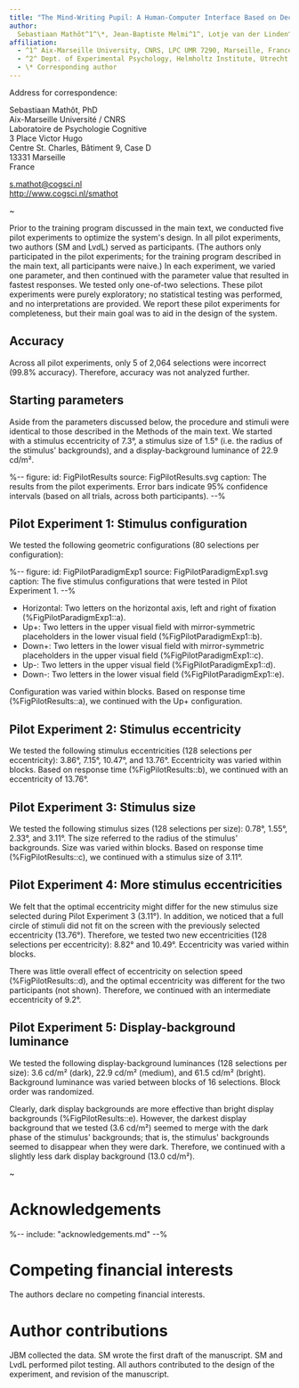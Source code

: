 ```yaml
---
title: "The Mind-Writing Pupil: A Human-Computer Interface Based on Decoding of Covert Attention through Pupillometry (Supplementary Materials)"
author:
  Sebastiaan Mathôt^1^\*, Jean-Baptiste Melmi^1^, Lotje van der Linden^1^, and Stefan Van der Stigchel^2^
affiliation:
  - ^1^ Aix-Marseille University, CNRS, LPC UMR 7290, Marseille, France
  - ^2^ Dept. of Experimental Psychology, Helmholtz Institute, Utrecht University, The Netherlands
  - \* Corresponding author
---
```


Address for correspondence:

Sebastiaan Mathôt, PhD  \
Aix-Marseille Université / CNRS  \
Laboratoire de Psychologie Cognitive  \
3 Place Victor Hugo  \
Centre St. Charles, Bâtiment 9, Case D  \
13331 Marseille  \
France

<s.mathot@cogsci.nl>  \
<http://www.cogsci.nl/smathot>

~

Prior to the training program discussed in the main text, we conducted five pilot experiments to optimize the system's design. In all pilot experiments, two authors (SM and LvdL) served as participants. (The authors only participated in the pilot experiments; for the training program described in the main text, all participants were naive.) In each experiment, we varied one parameter, and then continued with the parameter value that resulted in fastest responses. We tested only one-of-two selections. These pilot experiments were purely exploratory; no statistical testing was performed, and no interpretations are provided. We report these pilot experiments for completeness, but their main goal was to aid in the design of the system.

## Accuracy

Across all pilot experiments, only 5 of 2,064 selections were incorrect (99.8% accuracy). Therefore, accuracy was not analyzed further.

## Starting parameters

Aside from the parameters discussed below, the procedure and stimuli were identical to those described in the Methods of the main text. We started with a stimulus eccentricity of 7.3°, a stimulus size of 1.5° (i.e. the radius of the stimulus' backgrounds), and a display-background luminance of 22.9 cd/m².

%--
figure:
 id: FigPilotResults
 source: FigPilotResults.svg
 caption: The results from the pilot experiments. Error bars indicate 95% confidence intervals (based on all trials, across both participants).
--%

## Pilot Experiment 1: Stimulus configuration

We tested the following geometric configurations (80 selections per configuration):

%--
figure:
 id: FigPilotParadigmExp1
 source: FigPilotParadigmExp1.svg
 caption: The five stimulus configurations that were tested in Pilot Experiment 1.
--%


- Horizontal: Two letters on the horizontal axis, left and right of fixation (%FigPilotParadigmExp1::a).
- Up+: Two letters in the upper visual field with mirror-symmetric placeholders in the lower visual field (%FigPilotParadigmExp1::b).
- Down+: Two letters in the lower visual field with mirror-symmetric placeholders in the upper visual field (%FigPilotParadigmExp1::c).
- Up-: Two letters in the upper visual field (%FigPilotParadigmExp1::d).
- Down-: Two letters in the lower visual field (%FigPilotParadigmExp1::e).

Configuration was varied within blocks. Based on response time (%FigPilotResults::a), we continued with the Up+ configuration.

## Pilot Experiment 2: Stimulus eccentricity

We tested the following stimulus eccentricities (128 selections per eccentricity): 3.86°, 7.15°, 10.47°, and 13.76°. Eccentricity was varied within blocks. Based on response time (%FigPilotResults::b), we continued with an eccentricity of 13.76°.

## Pilot Experiment 3: Stimulus size

We tested the following stimulus sizes (128 selections per size): 0.78°, 1.55°, 2.33°, and 3.11°. The size referred to the radius of the stimulus' backgrounds. Size was varied within blocks. Based on response time (%FigPilotResults::c), we continued with a stimulus size of 3.11°.

## Pilot Experiment 4: More stimulus eccentricities

We felt that the optimal eccentricity might differ for the new stimulus size selected during Pilot Experiment 3 (3.11°). In addition, we noticed that a full circle of stimuli did not fit on the screen with the previously selected eccentricity (13.76°). Therefore, we tested two new eccentricities (128 selections per eccentricity): 8.82° and 10.49°. Eccentricity was varied within blocks.

There was little overall effect of eccentricity on selection speed (%FigPilotResults::d), and the optimal eccentricity was different for the two participants (not shown). Therefore, we continued with an intermediate eccentricity of 9.2°.

## Pilot Experiment 5: Display-background luminance

We tested the following display-background luminances (128 selections per size): 3.6 cd/m² (dark), 22.9 cd/m² (medium), and 61.5 cd/m² (bright). Background luminance was varied between blocks of 16 selections. Block order was randomized.

Clearly, dark display backgrounds are more effective than bright display backgrounds (%FigPilotResults::e). However, the darkest display background that we tested (3.6 cd/m²) seemed to merge with the dark phase of the stimulus' backgrounds; that is, the stimulus' backgrounds seemed to disappear when they were dark. Therefore, we continued with a slightly less dark display background (13.0 cd/m²).

~

# Acknowledgements

%-- include: "acknowledgements.md" --%

# Competing financial interests

The authors declare no competing financial interests.

# Author contributions

JBM collected the data. SM wrote the first draft of the manuscript. SM and LvdL performed pilot testing. All authors contributed to the design of the experiment, and revision of the manuscript.
